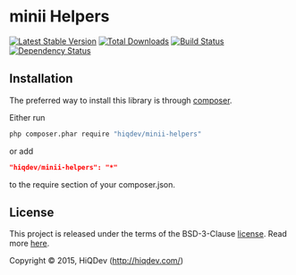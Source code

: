minii Helpers
=============

[![Latest Stable Version](https://poser.pugx.org/hiqdev/minii-helpers/v/stable)](//packagist.org/packages/hiqdev/minii-helpers)
[![Total Downloads](https://poser.pugx.org/hiqdev/minii-helpers/downloads)](//packagist.org/packages/hiqdev/minii-helpers)
[![Build Status](https://img.shields.io/travis/hiqdev/minii-helpers.svg)](http://travis-ci.org/hiqdev/minii-helpers)
[![Dependency Status](https://www.versioneye.com/php/hiqdev:minii-helpers/dev-master/badge.svg)](https://www.versioneye.com/php/hiqdev:minii-helpers/dev-master)

## Installation

The preferred way to install this library is through [composer](http://getcomposer.org/download/).

Either run

```sh
php composer.phar require "hiqdev/minii-helpers"
```

or add

```json
"hiqdev/minii-helpers": "*"
```

to the require section of your composer.json.

## License

This project is released under the terms of the BSD-3-Clause [license](LICENSE).
Read more [here](http://choosealicense.com/licenses/bsd-3-clause).

Copyright © 2015, HiQDev (http://hiqdev.com/)
